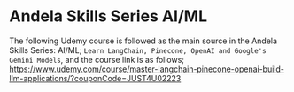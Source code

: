 # Andela Skills Series AI/ML

The following Udemy course is followed as the main source in the Andela Skills Series: AI/ML;
 `Learn LangChain, Pinecone, OpenAI and Google's Gemini Models`,
and the course link is as follows;
https://www.udemy.com/course/master-langchain-pinecone-openai-build-llm-applications/?couponCode=JUST4U02223